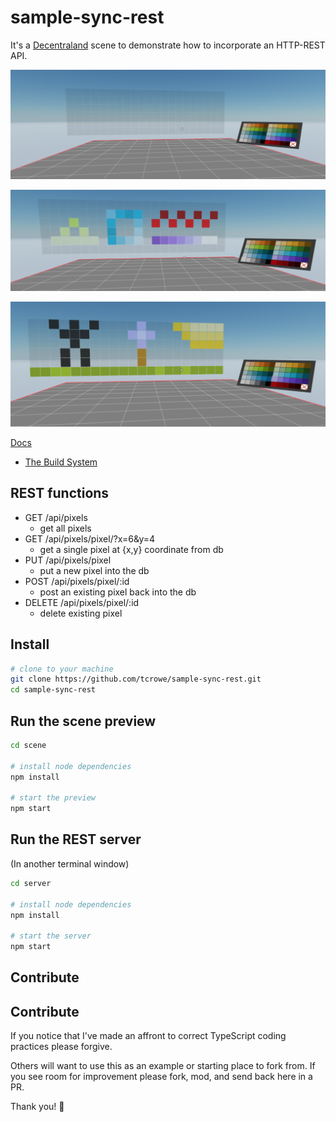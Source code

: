 
# sample-sync-rest

It's a [Decentraland](https://decentraland.org) scene to demonstrate how to incorporate an HTTP-REST API.

![blank](./img/blank-canvas.png)

![shapes](./img/shapes.png)

![success](./img/success.png)

[Docs](./docs)
+ [The Build System](./docs/build-system.md)

## REST functions

+ GET /api/pixels
  * get all pixels
+ GET /api/pixels/pixel/?x=6&y=4
  * get a single pixel at {x,y} coordinate from db
+ PUT /api/pixels/pixel
  * put a new pixel into the db
+ POST /api/pixels/pixel/:id
  * post an existing pixel back into the db
+ DELETE /api/pixels/pixel/:id
  * delete existing pixel

## Install

```sh
# clone to your machine
git clone https://github.com/tcrowe/sample-sync-rest.git
cd sample-sync-rest
```

## Run the scene preview

```sh
cd scene

# install node dependencies
npm install

# start the preview
npm start
```

## Run the REST server

(In another terminal window)

```sh
cd server

# install node dependencies
npm install

# start the server
npm start
```
## Contribute

## Contribute

If you notice that I've made an affront to correct TypeScript coding practices please forgive.

Others will want to use this as an example or starting place to fork from. If you see room for improvement please fork, mod, and send back here in a PR.

Thank you! 🤗
